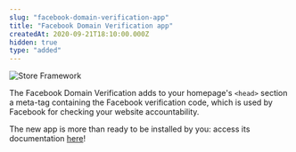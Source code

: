 ```yaml
---
slug: "facebook-domain-verification-app"
title: "Facebook Domain Verification app"
createdAt: 2020-09-21T18:10:00.000Z
hidden: true
type: "added"
---
```


![Store Framework](https://img.shields.io/badge/-Store%20Framework-red)

The Facebook Domain Verification adds to your homepage's `<head>` section a meta-tag containing the Facebook verification code, which is used by Facebook for checking your website accountability.

The new app is more than ready to be installed by you: access its documentation [here](https://vtex.io/docs/components/pixel/vtex.facebook-domain-verification/)!
